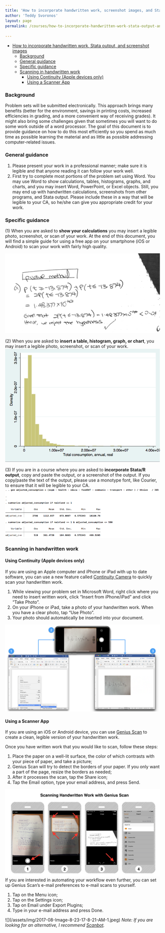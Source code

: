 ```yaml
---
title: 'How to incorporate handwritten work, screenshot images, and Stata output'
author: 'Teddy Svoronos'
layout: page
permalink: /courses/how-to-incorporate-handwritten-work-stata-output-and-screenshot-images/

---
```


<ul>
 	<li><a href="#how-to-incorporate-handwritten-work-stata-output-and-screenshot-images">How to incorporate handwritten work, Stata output, and screenshot images</a>
<ul>
 	<li><a href="#background">Background</a></li>
 	<li><a href="#general-guidance">General guidance</a></li>
 	<li><a href="#specific-guidance">Specific guidance</a></li>
 	<li><a href="#scanning-in-handwritten-work">Scanning in handwritten work</a>
<ul>
 	<li><a href="#using-continuity-apple-devices-only">Using Continuity (Apple devices only)</a></li>
 	<li><a href="#using-a-scanner-app">Using a Scanner App</a></li>
</ul>
</li>
</ul>
</li>
</ul>
<h3 id="background">Background</h3>
Problem sets will be submitted electronically. This approach brings many benefits (better for the environment, savings in printing costs, increased efficiencies in grading, and a more convenient way of receiving grades). It might also bring some challenges given that sometimes you will want to do some work outside of a word processor. The goal of this document is to provide guidance on how to do this most efficiently so you spend as much time as possible learning the material and as little as possible addressing computer-related issues.
<h3 id="general-guidance">General guidance</h3>
<ol>
 	<li>Please present your work in a professional manner; make sure it is legible and that anyone reading it can follow your work well.</li>
 	<li>First try to complete most portions of the problem set using Word. You may use Word to show calculations, tables, histograms, graphs, and charts, and you may insert Word, PowerPoint, or Excel objects. Still, you may end up with handwritten calculations, screenshots from other programs, and Stata output. Please include these in a way that will be legible to your CA, so he/she can give you appropriate credit for your work.</li>
</ol>
<h3 id="specific-guidance">Specific guidance</h3>
(1) When you are asked to <strong>show your calculations</strong> you may insert a legible photo, screenshot, or scan of your work. At the end of this document, you will find a simple guide for using a free app on your smartphone (iOS or Android) to scan your work with fairly high quality.

![](/assets/img/2017-08-2015-08-17-14-09.png)

(2) When you are asked to <strong>insert a table, histogram, graph, or chart</strong>, you may insert a legible photo, screenshot, or scan of your work.
![](/assets/img/2017-08-Image-8-23-17-8-18-AM.png)

(3) If you are in a course where you are asked to <strong>incorporate Stata/R output</strong>, copy and paste the output, or a screenshot of the output. If you copy/paste the text of the output, please use a monotype font, like Courier, to ensure that it will be legible to your CA.
![](/assets/img/2017-08-Image-8-23-17-8-19-AM.png)

<h3 id="scanning-in-handwritten-work">Scanning in handwritten work</h3>
<h4 id="using-continuity-apple-devices-only">Using Continuity (Apple devices only)</h4>
If you are using an Apple computer and iPhone or iPad with up to date software, you can use a new feature called <a href="https://support.apple.com/en-us/HT209037">Continuity Camera</a> to quickly scan your handwritten work.
<ol>
 	<li>While viewing your problem set in Microsoft Word, right click where you need to insert written work, click “Insert from iPhone/iPad” and click “Take Photo”.</li>
 	<li>On your iPhone or iPad, take a photo of your handwritten work. When you have a clear photo, tap “Use Photo”.</li>
 	<li>Your photo should automatically be inserted into your document.</li>
</ol>

![](/assets/img/2020-01-Continuity.png)

<h4 id="using-a-scanner-app">Using a Scanner App</h4>
If you are using an iOS or Android device, you can use <a href="https://www.thegrizzlylabs.com/genius-scan">Genius Scan</a> to create a clean, legible version of your handwritten work.

Once you have written work that you would like to scan, follow these steps:
<ol>
 	<li>Place the paper on a well-lit surface, the color of which contrasts with your piece of paper, and take a picture;</li>
 	<li>Genius Scan will try to detect the borders of your paper. If you only want a part of the page, resize the borders as needed;</li>
 	<li>After it processes the scan, tap the Share icon;</li>
 	<li>Tap the Email option, type your email address, and press Send.</li>
</ol>

![](/assets/img/2017-08-Image-8-23-17-8-21-AM.jpeg)
If you are interested in automating your workflow even further, you can set up Genius Scan’s e-mail preferences to e-mail scans to yourself.
<ol>
 	<li>Tap on the Menu icon;</li>
 	<li>Tap on the Settings icon;</li>
 	<li>Tap on Email under Export Plugins;</li>
 	<li>Type in your e-mail address and press Done.</li>
</ol>
![](/assets/img/2017-08-Image-8-23-17-8-21-AM-1.jpeg)
<em>Note: If you are looking for an alternative, I recommend <a href="https://scanbot.io/en/index.html">Scanbot</a>.</em>